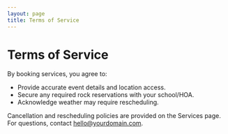 ```yaml
---
layout: page
title: Terms of Service
---
```

# Terms of Service

By booking services, you agree to:
- Provide accurate event details and location access.
- Secure any required rock reservations with your school/HOA.
- Acknowledge weather may require rescheduling.

Cancellation and rescheduling policies are provided on the Services page. For questions, contact hello@yourdomain.com.

